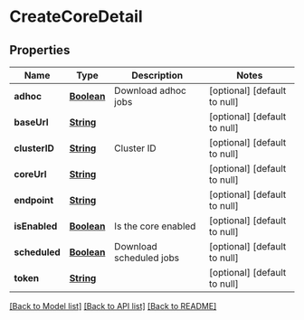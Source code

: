 # CreateCoreDetail
## Properties

Name | Type | Description | Notes
------------ | ------------- | ------------- | -------------
**adhoc** | [**Boolean**](boolean.md) | Download adhoc jobs | [optional] [default to null]
**baseUrl** | [**String**](string.md) |  | [optional] [default to null]
**clusterID** | [**String**](string.md) | Cluster ID | [optional] [default to null]
**coreUrl** | [**String**](string.md) |  | [optional] [default to null]
**endpoint** | [**String**](string.md) |  | [optional] [default to null]
**isEnabled** | [**Boolean**](boolean.md) | Is the core enabled | [optional] [default to null]
**scheduled** | [**Boolean**](boolean.md) | Download scheduled jobs | [optional] [default to null]
**token** | [**String**](string.md) |  | [optional] [default to null]

[[Back to Model list]](../README.md#documentation-for-models) [[Back to API list]](../README.md#documentation-for-api-endpoints) [[Back to README]](../README.md)

